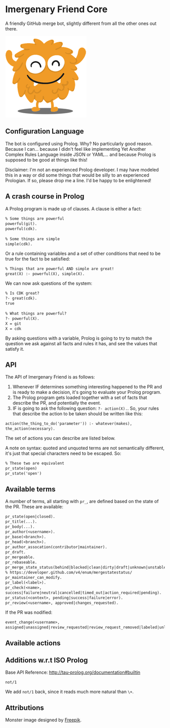 # Imergenary Friend Core

A friendly GitHub merge bot, slightly different from all the other ones out there.

![It is your friend](monster.png)

## Configuration Language

The bot is configured using Prolog. Why? No particularly good reason. Because I
can... because I didn't feel like implementing Yet Another Complex Rules Language
inside JSON or YAML... and because Prolog is supposed to be good at things like this!

Disclaimer: I'm not an experienced Prolog developer. I may have modeled this
in a way or did some things that would be silly to an experienced Prologian. If
so, please drop me a line. I'd be happy to be enlightened!

## A crash course in Prolog

A Prolog program is made up of clauses. A clause is either a fact:

```
% Some things are powerful
powerful(git).
powerful(cdk).

% Some things are simple
simple(cdk).
```

Or a rule containing variables and a set of other conditions that need to be
true for the fact to be satisfied:

```
% Things that are powerful AND simple are great!
great(X) :- powerful(X), simple(X).
```

We can now ask questions of the system:

```
% Is CDK great?
?- great(cdk).
true

% What things are powerful?
?- powerful(X).
X = git
X = cdk
```

By asking questions with a variable, Prolog is going to try to match the question
we ask against all facts and rules it has, and see the values that satisfy it.

## API

The API of Imergenary Friend is as follows:

1. Whenever IF determines something interesting happened to the PR and is ready
   to make a decision, it's going to evaluate your Prolog program.
2. The Prolog program gets loaded together with a set of facts that describe the PR,
   and potentially the event.
3. IF is going to ask the following question: `?- action(X).`. So, your rules that
   describe the action to be taken should be written like this:

```
action(the_thing_to_do('parameter')) :- whatever(makes), the_action(necessary).
```

The set of actions you can describe are listed below.

A note on syntax: quoted and unquoted terms are not semantically different, it's just
that special characters need to be escaped. So:

```
% These two are equivalent
pr_state(open)
pr_state('open')
```

## Available terms

A number of terms, all starting with `pr_`, are defined based on the state
of the PR. These are available:

```
pr_state(open|closed).
pr_title(...).
pr_body(...).
pr_author(<username>).
pr_base(<branch>).
pr_head(<branch>).
pr_author_assocation(contributor|maintainer).
pr_draft.
pr_mergeable.
pr_rebaseable.
pr_merge_state_status(behind|blocked|clean|dirty|draft|unknown|unstable).  % https://developer.github.com/v4/enum/mergestatestatus/
pr_maintainer_can_modify.
pr_label(<label>).
pr_check(<name>, success|failure|neutral|cancelled|timed_out|action_required|pending).
pr_status(<context>, pending|success|failure|error).
pr_review(<username>, approved|changes_requested).
```

If the PR was nodified:

```
event_change(<username>, assigned|unassigned|review_requested|review_request_removed|labeled|unlabeled|opened|edited|closed|ready_for_review|locked|unlocked|reopened|synchronize)
```

## Available actions


## Additions w.r.t ISO Prolog

Base API Reference: http://tau-prolog.org/documentation#builtin

```
not/1
```

We add `not/1` back, since it reads much more natural than `\+`.

## Attributions

Monster image designed by [Freepik](http://www.freepik.com).
